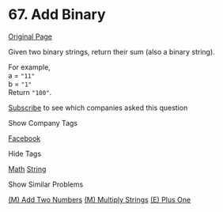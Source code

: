 # 67. Add Binary

[Original Page](https://leetcode.com/problems/add-binary/)

Given two binary strings, return their sum (also a binary string).

For example,  
a = `"11"`  
b = `"1"`  
Return `"100"`.

<div>

[Subscribe](/subscribe/) to see which companies asked this question

</div>

<div>

<div id="company_tags" class="btn btn-xs btn-warning">Show Company Tags</div>

<span class="hidebutton">[Facebook](/company/facebook/)</span></div>

<div>

<div id="tags" class="btn btn-xs btn-warning">Hide Tags</div>

<span class="hidebutton" style="display: inline;">[Math](/tag/math/) [String](/tag/string/)</span></div>

<div>

<div id="similar" class="btn btn-xs btn-warning">Show Similar Problems</div>

<span class="hidebutton">[(M) Add Two Numbers](/problems/add-two-numbers/) [(M) Multiply Strings](/problems/multiply-strings/) [(E) Plus One](/problems/plus-one/)</span></div>